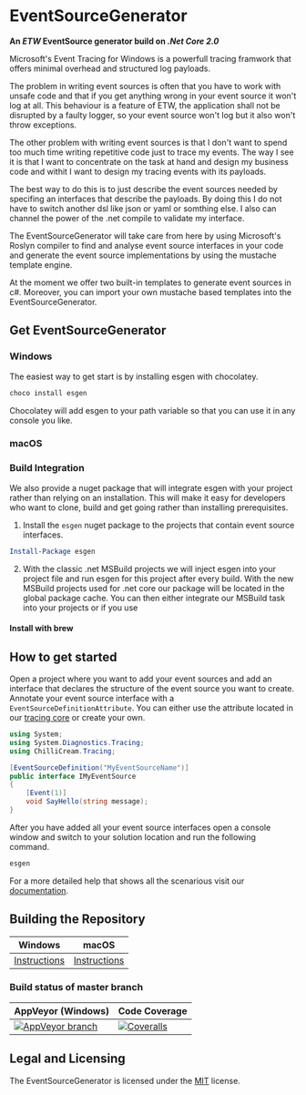 # EventSourceGenerator

**An *ETW* EventSource generator build on *.Net Core 2.0***

Microsoft's Event Tracing for Windows is a powerfull tracing framwork that offers minimal overhead and structured log payloads. 

The problem in writing event sources is often that you have to work with unsafe code and that if you get anything wrong in your event source it won't log at all. This behaviour is a feature of ETW, the application shall not be disrupted by a faulty logger, so your event source won't log but it also won't throw exceptions.

The other problem with writing event sources is that I don't want to spend too much time writing repetitive code just to trace my events. The way I see it is that I want to concentrate on the task at hand and design my business code and withit I want to design my tracing events with its payloads.

The best way to do this is to just describe the event sources needed by specifing an interfaces that describe the payloads. By doing this I do not have to switch another dsl like json or yaml or somthing else. I also can channel the power of the .net compile to validate my interface.

The EventSourceGenerator will take care from here by using Microsoft's Roslyn compiler to find and analyse event source interfaces in your code and generate the event source implementations by using the mustache template engine.

At the moment we offer two built-in templates to generate event sources in c#. Moreover, you can import your own mustache based templates into the EventSourceGenerator.

## Get EventSourceGenerator

### Windows

The easiest way to get start is by installing esgen with chocolatey.

```powershell
choco install esgen
```

Chocolatey will add esgen to your path variable so that you can use it in any console you like.
 
### macOS

### Build Integration

We also provide a nuget package that will integrate esgen with your project rather than relying on an installation. This will make it easy for developers who want to clone, build and get going rather than installing prerequisites.

1. Install the ```esgen``` nuget package to the projects that contain event source interfaces.

```powershell
Install-Package esgen
```

2. With the classic .net MSBuild projects we will inject esgen into your project file and run esgen for this project after every build.
With the new MSBuild projects used for .net core our package will be located in the global package cache. You can then either integrate our MSBuild task into your projects or if you use

#### Install with brew

## How to get started

Open a project where you want to add your event sources and add an interface that declares the structure of the event source you want to create. Annotate your event source interface with a ```EventSourceDefinitionAttribute```. You can either use the attribute located in our [tracing core](https://nuget.org) or create your own.

```csharp
using System;
using System.Diagnostics.Tracing;
using ChilliCream.Tracing;

[EventSourceDefinition("MyEventSourceName")]
public interface IMyEventSource
{
    [Event(1)]
    void SayHello(string message);
}
```

After you have added all your event source interfaces open a console window and switch to your solution location and run the following command.

```cmd
esgen
```

For a more detailed help that shows all the scenarious visit our [documentation](http://io.github.com).


## Building the Repository

| Windows               | macOS                 |
| --------------------- | --------------------- |
| [Instructions]()      | [Instructions]()      |

### Build status of master branch

| AppVeyor (Windows)    | Code Coverage         |
| --------------------- | --------------------- |
| [![AppVeyor branch](https://img.shields.io/appveyor/ci/rstaib/EventSourceGenerator/master.svg)](https://ci.appveyor.com/project/rstaib/eventsourcegenerator) | [![Coveralls](https://img.shields.io/coveralls/ChilliCream/EventSourceGenerator.svg)](https://coveralls.io/github/ChilliCream/EventSourceGenerator?branch=master) |

## Legal and Licensing

The EventSourceGenerator is licensed under the [MIT](LICENSE) license.